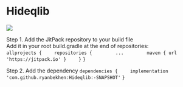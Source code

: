 # Hideqlib
[![](https://jitpack.io/v/ryanbekhen/Hideqlib.svg)](https://jitpack.io/#ryanbekhen/Hideqlib)

Step 1. Add the JitPack repository to your build file \
Add it in your root build.gradle at the end of repositories:\
`allprojects {`
`    repositories {`
`        ...`
`        maven { url 'https://jitpack.io' }`
`    }`
`}`

Step 2. Add the dependency
`dependencies {`
`    implementation 'com.github.ryanbekhen:Hideqlib:-SNAPSHOT'`
`}`
